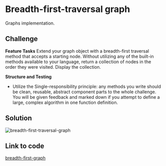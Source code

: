 # Breadth-first-traversal graph
Graphs implementation.

## Challenge

**Feature Tasks**
Extend your graph object with a breadth-first traversal method that accepts a starting node. Without utilizing any of the built-in methods available to your language, return a collection of nodes in the order they were visited. Display the collection.

**Structure and Testing**
- Utilize the Single-responsibility principle: any methods you write should be clean, reusable, abstract component parts to the whole challenge. You will be given feedback and marked down if you attempt to define a large, complex algorithm in one function definition.


## Solution
![breadth-first-traversal-graph](../assets/)


## Link to code
[breadth-first-graph](./breadth-first-graph.js)

